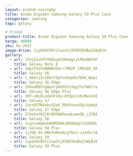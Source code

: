 ```yaml
---
layout: produk-casinghp
title: Anime Digimon Samsung Galaxy S9 Plus Case
categories: samsung
tags: galaxy

# Produk
product-title: Anime Digimon Samsung Galaxy S9 Plus Case
harga: 90000
sku: hn-2012
image-drive: 1ipSU4C85Yilaa3tj97ER3EdBaZ1WyBJX
gallery:
  - url: 1TmjU1zFPYfKDGy0t6HX4grytP6sM6PSP
    title: Galaxy Note 8
  - url: 1XpiF0jhoNWN0UkGrr7MAIF_lMESm9_UX
    title: Galaxy S6
  - url: 1_0mZvj2LS8UJr0yFxXXepRwfDGK_Wwpz
    title: Galaxy S6 Edge
  - url: 194vaR8ChgHpnryKAI6JcXqyZYvTW6fra
    title: Galaxy S6 Edge Plus
  - url: 1Rf-sHLkLodehFiHy-kPZpCzxKiMwsml8
    title: Galaxy S7
  - url: 11ns9CPK4xbcGZoV_PD4fewuh9yLdyAeX
    title: Galaxy S7 Edge
  - url: 17oatetOZjRrDDYWA5wuALwweZ6_i2IB2
    title: Galaxy S8
  - url: 1cqrsuHq8uhWGM5QQAJNXQQdqn7eZb6DL
    title: Galaxy S8 Plus
  - url: 1jJb8_9s-mNUfwMoobLgf8zo-uJzXbctA
    title: Galaxy S9
  - url: 1ipSU4C85Yilaa3tj97ER3EdBaZ1WyBJX
    title: Galaxy S9 Plus
---
```

